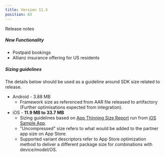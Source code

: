 ```yaml
---
title: Version 11.3
position: 63
---
```

Release notes

##### New Functionality
* Postpaid bookings 
* Allianz insurance offering for US residents

##### Sizing guidelines
The details below should be used as a guideline around SDK size related to release.
* Android - 3.88 MB
    * Framework size as referenced from AAR file released to artifactory (Further optimisations expected from integration).
* iOS - **11.9 MB to 33.7 MB**
    * Sizing guidelines based on <a href="https://github.com/cartrawler/cartrawler.github.io/blob/master/ios-report.txt" target="_blank">App Thinning Size Report</a> run from <a href="https://github.com/cartrawler/cartrawler-ios-integration" target="_blank">iOS Sample App</a>.
    * "Uncompressed" size refers to what would be added to the partner app size on App Store.
    * Supported variant descriptors refer to App Store optimization method to deliver a different package size for combinations with device/model/OS.
